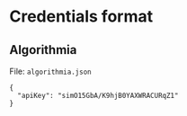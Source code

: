 # Credentials format

## Algorithmia

File: `algorithmia.json`

```
{
  "apiKey": "simO15GbA/K9hjB0YAXWRACURqZ1"
}
```
